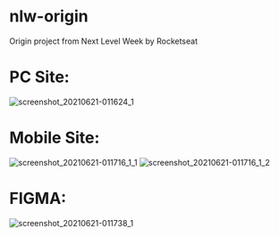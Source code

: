 # nlw-origin
 Origin project from Next Level Week by Rocketseat
 
 # PC Site:
![screenshot_20210621-011624_1](https://user-images.githubusercontent.com/53789632/143483052-ebbe3f0c-b5ff-4084-b8cc-f205afb2cca2.jpg)

# Mobile Site:
![screenshot_20210621-011716_1_1](https://user-images.githubusercontent.com/53789632/143483138-899ae020-22c1-4dfb-9e21-7c8398afc799.jpg)
![screenshot_20210621-011716_1_2](https://user-images.githubusercontent.com/53789632/143483145-9e91e073-6ce2-4448-aa7e-905d768f2d0c.jpg)

# FIGMA:
![screenshot_20210621-011738_1](https://user-images.githubusercontent.com/53789632/143483316-1e6e327b-23c6-4a89-bffa-864b5b71b86d.jpg)
